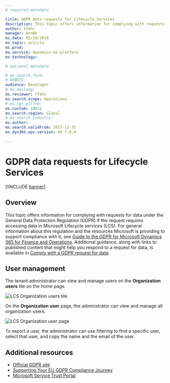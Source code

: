 ```yaml
---
# required metadata

title: GDPR data requests for Lifecycle Services
description: This topic offers information for complying with requests for data under the General Data Protection Regulation (GDPR) if the request requires accessing data in Microsoft Lifecycle services (LCS). 
author: tfehr
manager: AnnBe
ms.date: 05/18/2018
ms.topic: article
ms.prod: 
ms.service: dynamics-ax-platform
ms.technology: 

# optional metadata

# ms.search.form: 
# ROBOTS: 
audience: Developer
# ms.devlang: 
ms.reviewer: tfehr
ms.search.scope: Operations
# ms.tgt_pltfrm: 
ms.custom: 10031
ms.search.region: Global
# ms.search.industry: 
ms.author: 
ms.search.validFrom: 2017-12-31
ms.dyn365.ops.version: AX 7.0.0

---
```


# GDPR data requests for Lifecycle Services

[!INCLUDE [banner](../includes/banner.md)]

## Overview 
This topic offers information for complying with requests for data under the General Data Protection Regulation (GDPR) if the request requires accessing data in Microsoft Lifecycle services (LCS). For general information about this regulation and the resources Microsoft is providing to support compliance with it, see [Guide to the GDPR for Microsoft Dynamics 365 for Finance and Operations](./gdpr-guide.md). Additional guidance, along with links to published content that might help you respond to a request for data, is available in [Comply with a GDPR request for data](./gdpr/comply-with-gdpr-data-request.md).

## User management 

The tenant administrator can view and manage users on the **Organization users** tile on the home page. 

![LCS Organization users tile](../media/gdpr-lcs-01.jpg)
 
On the **Organization user** page, the administrator can view and manage all organization users. 

![LCS Organization user page](../media/gdpr-lcs-02.jpg)

To export a user, the administrator can use filtering to find a specific user, select that user, and copy the name and the email of the user. 

## Additional resources
- [Official GDPR site](https://www.eugdpr.org/)
- [Supporting Your EU GDPR Compliance Journey](https://microsoft-my.sharepoint.com/:w:/p/wihait/Efk7lP8aRo1OkUpIXDru3_ABBIeyU6hfaVxInoWwtItaPA?e=qkXSDd)
- [Microsoft Service Trust Portal](https://servicetrust.microsoft.com/ViewPage/TrustDocuments?command=Download&downloadType=Document&downloadId=77b002ad-06f7-4a9b-8493-e18e2cb0577f&docTab=6d000410-c9e9-11e7-9a91-892aae8839ad_FAQ%20and%20White%20Papers)
